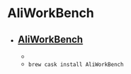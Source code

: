 # AliWorkBench
- [AliWorkBench](https://cts.alibaba.com/product/qianniu/download-pc)
  - 
  - 
  - `brew cask install AliWorkBench`
